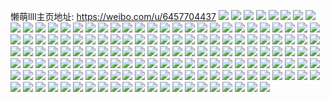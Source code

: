 懒萌llll主页地址: https://weibo.com/u/6457704437 
![](https://wx4.sinaimg.cn/mw2000/00731RVbly1h99cpaa6f0j32c0340kjo.jpg) 
![](https://wx4.sinaimg.cn/mw2000/00731RVbly1h99cp8o9wbj32c0340e84.jpg) 
![](https://wx4.sinaimg.cn/mw2000/00731RVbly1h99cp2hyyvj31jk2bcb2a.jpg) 
![](https://wx4.sinaimg.cn/mw2000/00731RVbly1h99cp1o6nwj31jk2bc4qq.jpg) 
![](https://wx4.sinaimg.cn/mw2000/00731RVbly1h99cp2tzi3j30wr11l47c.jpg) 
![](https://wx4.sinaimg.cn/mw2000/00731RVbly1h99cp323hwj30rp121103.jpg) 
![](https://wx4.sinaimg.cn/mw2000/00731RVbly1h99cp3cch2j30wr15in6t.jpg) 
![](https://wx4.sinaimg.cn/mw2000/00731RVbly1h99cp3micbj30rs14gah7.jpg) 
![](https://wx4.sinaimg.cn/mw2000/00731RVbly1h99cp3uw1ij30wr120jzc.jpg) 
![](https://wx4.sinaimg.cn/mw2000/00731RVbly1h93qp5mirij30ua0lo78t.jpg) 
![](https://wx4.sinaimg.cn/mw2000/00731RVbly1h93qp6k8v1j30xc0n4n9r.jpg) 
![](https://wx4.sinaimg.cn/mw2000/00731RVbly1h93qp5bwcjj30nx0j57a2.jpg) 
![](https://wx4.sinaimg.cn/mw2000/00731RVbly1h93qp7k51gj30sb0sggxa.jpg) 
![](https://wx4.sinaimg.cn/mw2000/00731RVbly1h907l9wtmdj31tk2ffe81.jpg) 
![](https://wx4.sinaimg.cn/mw2000/00731RVbly1h8udkyuazhj32c0340e81.jpg) 
![](https://wx4.sinaimg.cn/mw2000/00731RVbly1h8udn04z5jj32c0340npd.jpg) 
![](https://wx4.sinaimg.cn/mw2000/00731RVbly1h8udkzpjocj32c0340qv5.jpg) 
![](https://wx4.sinaimg.cn/mw2000/00731RVbly1h8udl0jv7pj31xr1gb1kx.jpg) 
![](https://wx4.sinaimg.cn/mw2000/00731RVbly1h8udl31z56j32dr36ckjn.jpg) 
![](https://wx4.sinaimg.cn/mw2000/00731RVbly1h8udky70cxj33402c0e82.jpg) 
![](https://wx4.sinaimg.cn/mw2000/00731RVbly1h8udmzgcrtj32c0340kjm.jpg) 
![](https://wx4.sinaimg.cn/mw2000/00731RVbly1h8udmyc3bbj33402c0x6q.jpg) 
![](https://wx4.sinaimg.cn/mw2000/00731RVbly1gxdidd3veyj31d410uql9.jpg) 
![](https://wx4.sinaimg.cn/mw2000/00731RVbly1gxdidefua0j31o0280hdt.jpg) 
![](https://wx4.sinaimg.cn/mw2000/00731RVbly1gxdidg59asj32801o0x6p.jpg) 
![](https://wx4.sinaimg.cn/mw2000/00731RVbly1gxdidc8v5lj310y0rp102.jpg) 
![](https://wx4.sinaimg.cn/mw2000/00731RVbly1gxdihfslmfj32c0340qv6.jpg) 
![](https://wx4.sinaimg.cn/mw2000/00731RVbly1gxdihi3avij33402c0kjp.jpg) 
![](https://wx4.sinaimg.cn/mw2000/00731RVbly1gg2rhkd1agj31o02a8npd.jpg) 
![](https://wx4.sinaimg.cn/mw2000/00731RVbly1gg2ri60rjpj31o02a4kjl.jpg) 
![](https://wx4.sinaimg.cn/mw2000/00731RVbly1gfuepcbus2j31o02804qq.jpg) 
![](https://wx4.sinaimg.cn/mw2000/00731RVbly1gfuepaqlljj31o02801ky.jpg) 
![](https://wx4.sinaimg.cn/mw2000/00731RVbly1gfuepdmdrwj31o029ox6p.jpg) 
![](https://wx4.sinaimg.cn/mw2000/00731RVbly1gfuepf4x0kj31o029w1ky.jpg) 
![](https://wx4.sinaimg.cn/mw2000/00731RVbly1gfu5b9y1bvj31o02yo4qq.jpg) 
![](https://wx4.sinaimg.cn/mw2000/00731RVbly1gfu5bb519jj33401r0e82.jpg) 
![](https://wx4.sinaimg.cn/mw2000/00731RVbly1gfu5bi8vkoj31o02yo1ky.jpg) 
![](https://wx4.sinaimg.cn/mw2000/00731RVbly1gfu5bcsehqj31o01o0hdt.jpg) 
![](https://wx4.sinaimg.cn/mw2000/00731RVbly1gfu5beezqrj31o01o07wh.jpg) 
![](https://wx4.sinaimg.cn/mw2000/00731RVbly1gfu5bdqxsyj31o01o0hdt.jpg) 
![](https://wx4.sinaimg.cn/mw2000/00731RVbly1gfu5b890z3j32c02c0kjm.jpg) 
![](https://wx4.sinaimg.cn/mw2000/00731RVbly1gfu5bha578j32yo1o0u0x.jpg) 
![](https://wx4.sinaimg.cn/mw2000/00731RVbly1gfu5bg1ovsj33401r07wj.jpg) 
![](https://wx4.sinaimg.cn/mw2000/00731RVbly1gfu4ih59b0j30u015xdq1.jpg) 
![](https://wx4.sinaimg.cn/mw2000/00731RVbly1gfu4ihl5z8j30u0140gvi.jpg) 
![](https://wx4.sinaimg.cn/mw2000/00731RVbly1gfu4ii5h29j30u00u011m.jpg) 
![](https://wx4.sinaimg.cn/mw2000/00731RVbly1gfu4iipgw5j30u00u0guh.jpg) 
![](https://wx4.sinaimg.cn/mw2000/00731RVbly1gfu4ij5bmtj31400u013w.jpg) 
![](https://wx4.sinaimg.cn/mw2000/00731RVbly1gfu4ijvsj2j30u00u07cz.jpg) 
![](https://wx4.sinaimg.cn/mw2000/00731RVbly1gfu4igr5izj30u015falo.jpg) 
![](https://wx4.sinaimg.cn/mw2000/00731RVbly1gfu4ikm6xgj30u00u0qdp.jpg) 
![](https://wx4.sinaimg.cn/mw2000/00731RVbly1gfu4ik7ohxj30u0140k1n.jpg) 
![](https://wx4.sinaimg.cn/mw2000/00731RVbgy1gfquweug2xj30o10w2jvg.jpg) 
![](https://wx4.sinaimg.cn/mw2000/00731RVbgy1gfquwebzl3j32c02c0e82.jpg) 
![](https://wx4.sinaimg.cn/mw2000/00731RVbly1gfl3lb8wk9j32c02c0kjl.jpg) 
![](https://wx4.sinaimg.cn/mw2000/00731RVbly1gfl3lbwkf1j31ib20ee81.jpg) 
![](https://wx4.sinaimg.cn/mw2000/00731RVbly1gf7f83oyh6j31o0280e81.jpg) 
![](https://wx4.sinaimg.cn/mw2000/00731RVbly1gf7f84o99gj31400u07wh.jpg) 
![](https://wx4.sinaimg.cn/mw2000/00731RVbly1gf7f86d43kj32c02c0npe.jpg) 
![](https://wx4.sinaimg.cn/mw2000/00731RVbly1gds8soklpgj32c0340kjl.jpg) 
![](https://wx4.sinaimg.cn/mw2000/00731RVbly1gds8spd949j32c02c04ig.jpg) 
![](https://wx4.sinaimg.cn/mw2000/00731RVbly1gds8sqj940j32c02c0aty.jpg) 
![](https://wx4.sinaimg.cn/mw2000/00731RVbly1gds8srw53rj32c0340u0y.jpg) 
![](https://wx4.sinaimg.cn/mw2000/00731RVbly1gds8snlfjpj31o01o04qp.jpg) 
![](https://wx4.sinaimg.cn/mw2000/00731RVbly1gds8strdrjj32c02c0kjn.jpg) 
![](https://wx4.sinaimg.cn/mw2000/00731RVbly1gdlmfkvnckj31hc0u0dvy.jpg) 
![](https://wx4.sinaimg.cn/mw2000/00731RVbly1gdlmfl7iubj30u00u00z7.jpg) 
![](https://wx4.sinaimg.cn/mw2000/00731RVbly1gdccvttsf9j31em0shdsu.jpg) 
![](https://wx4.sinaimg.cn/mw2000/00731RVbly1gdccvx9ezmj31hc0u0tpl.jpg) 
![](https://wx4.sinaimg.cn/mw2000/00731RVbly1gdccvr4ttbj31sx0u0asu.jpg) 
![](https://wx4.sinaimg.cn/mw2000/00731RVbly1gdb5yp4ghej33401r07wj.jpg) 
![](https://wx4.sinaimg.cn/mw2000/00731RVbly1gdb5ypxqoyj31r0340e81.jpg) 
![](https://wx4.sinaimg.cn/mw2000/00731RVbly1gdb5yqnuq1j32c02c07wh.jpg) 
![](https://wx4.sinaimg.cn/mw2000/00731RVbly1gdb5yrgoq2j32c02c0qv5.jpg) 
![](https://wx4.sinaimg.cn/mw2000/00731RVbly1gdb5yteefzj32c0340e84.jpg) 
![](https://wx4.sinaimg.cn/mw2000/00731RVbly1gdb5ynvqk3j32c02c0b2a.jpg) 
![](https://wx4.sinaimg.cn/mw2000/00731RVbly1gd3792aro8j313g13gtng.jpg) 
![](https://wx4.sinaimg.cn/mw2000/00731RVbly1gd37930yr8j33401r0u0y.jpg) 
![](https://wx4.sinaimg.cn/mw2000/00731RVbly1gd3794epy1j32c02c0kjm.jpg) 
![](https://wx4.sinaimg.cn/mw2000/00731RVbly1gd379585nwj33401r0npd.jpg) 
![](https://wx4.sinaimg.cn/mw2000/00731RVbly1gd3796lp90j33401r0npe.jpg) 
![](https://wx4.sinaimg.cn/mw2000/00731RVbly1gd37985j9dj32c02c0x6q.jpg) 
![](https://wx4.sinaimg.cn/mw2000/00731RVbly1gbjh0jnj6kj316o16me81.jpg) 
![](https://wx4.sinaimg.cn/mw2000/00731RVbly1gbjh0kid61j316o16mb29.jpg) 
![](https://wx4.sinaimg.cn/mw2000/00731RVbly1gbjh0lxagvj316o16me81.jpg) 
![](https://wx4.sinaimg.cn/mw2000/00731RVbly1gbjh0n5prjj316o16me81.jpg) 
![](https://wx4.sinaimg.cn/mw2000/00731RVbly1gbjh0oljtcj316o16m4qp.jpg) 
![](https://wx4.sinaimg.cn/mw2000/00731RVbly1gbjh0qbh1aj316o16mhdt.jpg) 
![](https://wx4.sinaimg.cn/mw2000/00731RVbly1gbjh0roeoqj316o16me81.jpg) 
![](https://wx4.sinaimg.cn/mw2000/00731RVbly1gbjh0snxbpj316o16mhdt.jpg) 
![](https://wx4.sinaimg.cn/mw2000/00731RVbly1gbjh0igfghj316o16mhdt.jpg) 
![](https://wx4.sinaimg.cn/mw2000/00731RVbly1gb9mteb63fj30u00u0gs9.jpg) 
![](https://wx4.sinaimg.cn/mw2000/00731RVbly1gb9mtem8puj31400ri79r.jpg) 
![](https://wx4.sinaimg.cn/mw2000/00731RVbly1ga7z8lv2p2j31o01o0wzb.jpg) 
![](https://wx4.sinaimg.cn/mw2000/00731RVbly1ga7z8oj85dj32c02c0npd.jpg) 
![](https://wx4.sinaimg.cn/mw2000/00731RVbly1ga7z8m9dprj31o01o0h3i.jpg) 
![](https://wx4.sinaimg.cn/mw2000/00731RVbly1ga7z8nf389j33402c0b2a.jpg) 
![](https://wx4.sinaimg.cn/mw2000/00731RVbly1ga7z8qwixdj313w0u0npd.jpg) 
![](https://wx4.sinaimg.cn/mw2000/00731RVbly1ga7z8l45b3j33402c07wi.jpg) 
![](https://wx4.sinaimg.cn/mw2000/00731RVbly1ga7z8s32dlj33402c04qq.jpg) 
![](https://wx4.sinaimg.cn/mw2000/00731RVbly1ga7z8pv712j33402c0b2a.jpg) 
![](https://wx4.sinaimg.cn/mw2000/00731RVbly1ga7z8tc1wbj33402c07wi.jpg) 
![](https://wx4.sinaimg.cn/mw2000/00731RVbly1ga4rmnxengj31400u0kjl.jpg) 
![](https://wx4.sinaimg.cn/mw2000/00731RVbly1ga4rm01io5j33402c07wi.jpg) 
![](https://wx4.sinaimg.cn/mw2000/00731RVbly1ga4rm32pvkj33402c0qv6.jpg) 
![](https://wx4.sinaimg.cn/mw2000/00731RVbly1ga4rm5pwqwj33402c0x6p.jpg) 
![](https://wx4.sinaimg.cn/mw2000/00731RVbly1ga4rm8bd8aj33402c0b2a.jpg) 
![](https://wx4.sinaimg.cn/mw2000/00731RVbly1ga4rmao802j33402c0x6p.jpg) 
![](https://wx4.sinaimg.cn/mw2000/00731RVbly1ga4rmcmtl0j32c02c0b29.jpg) 
![](https://wx4.sinaimg.cn/mw2000/00731RVbly1ga4rmibdc0j33402c0npe.jpg) 
![](https://wx4.sinaimg.cn/mw2000/00731RVbly1ga4rmllgvxj32nx1zyhdu.jpg) 
![](https://wx4.sinaimg.cn/mw2000/00731RVbly1g9isuhlrzpj31o01o01gy.jpg) 
![](https://wx4.sinaimg.cn/mw2000/00731RVbly1g9isuiidj6j31o01o0kes.jpg) 
![](https://wx4.sinaimg.cn/mw2000/00731RVbly1g9isuh3rihj31o01o0nn1.jpg) 
![](https://wx4.sinaimg.cn/mw2000/00731RVbly1g7xl9imlvbj30ss0llwmt.jpg) 
![](https://wx4.sinaimg.cn/mw2000/00731RVbly1g7xl9iwefmj31o01o04oy.jpg) 
![](https://wx4.sinaimg.cn/mw2000/00731RVbly1g7tc273d03j31o01o0ng1.jpg) 
![](https://wx4.sinaimg.cn/mw2000/00731RVbly1g7tc26s0dtj31o01o0wry.jpg) 
![](https://wx4.sinaimg.cn/mw2000/00731RVbly1g7sclbqclzj33402c04qr.jpg) 
![](https://wx4.sinaimg.cn/mw2000/00731RVbly1g7sclctyrwj31i11i11ky.jpg) 
![](https://wx4.sinaimg.cn/mw2000/00731RVbly1g7scldkeyoj31o01o0e81.jpg) 
![](https://wx4.sinaimg.cn/mw2000/00731RVbly1g7scle5d46j31o01o0b29.jpg) 
![](https://wx4.sinaimg.cn/mw2000/00731RVbly1g73zy7r8s8j30rs0v916r.jpg) 
![](https://wx4.sinaimg.cn/mw2000/00731RVbly1g73zyjfx49j31o01o0kec.jpg) 
![](https://wx4.sinaimg.cn/mw2000/00731RVbly1g73zy6y7kqj33402c0b2a.jpg) 
![](https://wx4.sinaimg.cn/mw2000/00731RVbly1g73zyi6p3xj33402c0kjm.jpg) 
![](https://wx4.sinaimg.cn/mw2000/00731RVbly1g73zyfebk3j32c02c01ky.jpg) 
![](https://wx4.sinaimg.cn/mw2000/00731RVbly1g73zybs3paj33402c04qr.jpg) 
![](https://wx4.sinaimg.cn/mw2000/00731RVbly1g6ms0zem8uj32yo1o0b29.jpg) 
![](https://wx4.sinaimg.cn/mw2000/00731RVbly1g6ms10qt42j32yo1o0hdt.jpg) 
![](https://wx4.sinaimg.cn/mw2000/00731RVbly1g6ms0xpz7lj32c02c01b9.jpg) 
![](https://wx4.sinaimg.cn/mw2000/00731RVbgy1g3f95mge5qj31w02io1kz.jpg) 
![](https://wx4.sinaimg.cn/mw2000/00731RVbgy1g3f95ppvitj32c02c04qr.jpg) 
![](https://wx4.sinaimg.cn/mw2000/00731RVbgy1g3f95hqmaxj31xw1xtb2a.jpg) 
![](https://wx4.sinaimg.cn/mw2000/00731RVbgy1g3f95ux54aj32c02c0e84.jpg) 
![](https://wx4.sinaimg.cn/mw2000/00731RVbgy1g3f95xwt9uj32c02c0b2a.jpg) 
![](https://wx4.sinaimg.cn/mw2000/00731RVbgy1g3f960hf7fj32c02c0qv5.jpg) 
![](https://wx4.sinaimg.cn/mw2000/00731RVbgy1g3f963ipomj32c02c01ky.jpg) 
![](https://wx4.sinaimg.cn/mw2000/00731RVbgy1g3f966gp0gj33402c04qr.jpg) 
![](https://wx4.sinaimg.cn/mw2000/00731RVbgy1g3f96a297uj32c02c01ky.jpg) 
![](https://wx4.sinaimg.cn/mw2000/00731RVbly1g3d78av4s6j30u00u0q9m.jpg) 
![](https://wx4.sinaimg.cn/mw2000/00731RVbly1g3d78botsvj30u00u0k0p.jpg) 
![](https://wx4.sinaimg.cn/mw2000/00731RVbly1g38uthyxdpj31o01o0wvc.jpg) 
![](https://wx4.sinaimg.cn/mw2000/00731RVbly1g38utgvxegj31o01o07jl.jpg) 
![](https://wx4.sinaimg.cn/mw2000/00731RVbly1g2udguanbdj30rs2bc4qp.jpg) 
![](https://wx4.sinaimg.cn/mw2000/00731RVbly1g2udgvygv2j30rs2bce6p.jpg) 
![](https://wx4.sinaimg.cn/mw2000/00731RVbly1g2udgutgujj30rs1jkqjf.jpg) 
![](https://wx4.sinaimg.cn/mw2000/00731RVbly1g2udgv6ifkj30rs1jktoy.jpg) 
![](https://wx4.sinaimg.cn/mw2000/00731RVbly1fzhl4lwcyej30xc18e1ky.jpg) 
![](https://wx4.sinaimg.cn/mw2000/00731RVbly1fzhl4mwacbj318g0xab2a.jpg) 
![](https://wx4.sinaimg.cn/mw2000/00731RVbly1fzhl4l3ho5j30xc18ee82.jpg) 
![](https://wx4.sinaimg.cn/mw2000/00731RVbly1fzhl4nx51aj30xc18ee82.jpg) 
![](https://wx4.sinaimg.cn/mw2000/00731RVbly1fzhl4r68nij33402c0x6p.jpg) 
![](https://wx4.sinaimg.cn/mw2000/00731RVbly1fzhl4savrgj33402c04qp.jpg) 
